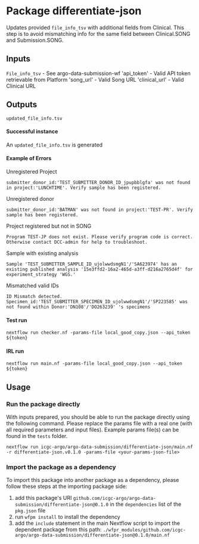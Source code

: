 # Package differentiate-json

Updates provided `file_info_tsv` with additional fields from Clinical. This step is to avoid mismatching info for the same field between Clinical.SONG and Submission.SONG.

## Inputs

`File_info_tsv` - See argo-data-submission-wf
'api_token' - Valid API token retrievable from Platform 
'song_url' - Valid Song URL
'clinical_url' - Valid Clinical URL

## Outputs
`updated_file_info.tsv`
#### Successful instance

An `updated_file_info.tsv` is generated

#### Example of Errors

Unregistered Project
```
submitter_donor_id:'TEST_SUBMITTER_DONOR_ID_jpupbblgfa' was not found in project:'LUNCHTIME'. Verify sample has been registered.
```
Unregistered donor
```
submitter_donor_id:'BATMAN' was not found in project:'TEST-PR'. Verify sample has been registered.
```
Project registered but not in SONG
```
Program TEST-JP does not exist. Please verify program code is correct. Otherwise contact DCC-admin for help to troubleshoot.
```
Sample with existing analysis
```
Sample 'TEST_SUBMITTER_SAMPLE_ID_ujolwwdsmgN1'/'SA623974' has an existing published analysis '15e3ffd2-16a2-465d-a3ff-d216a2765d4f' for experiment_strategy 'WGS.'
```
Mismatched valid IDs
```
ID Mismatch detected. Specimen_id:'TEST_SUBMITTER_SPECIMEN_ID_ujolwwdsmgN1'/'SP223585' was not found within Donor:'DN108'/'DO263239' 's specimens
```

#### Test run
`nextflow run checker.nf -params-file local_good_copy.json --api_token ${token}`

#### IRL run
```
nextflow run main.nf -params-file local_good_copy.json --api_token ${token}
```


## Usage

### Run the package directly

With inputs prepared, you should be able to run the package directly using the following command.
Please replace the params file with a real one (with all required parameters and input files). Example
params file(s) can be found in the `tests` folder.

```
nextflow run icgc-argo/argo-data-submission/differentiate-json/main.nf -r differentiate-json.v0.1.0 -params-file <your-params-json-file>
```

### Import the package as a dependency

To import this package into another package as a dependency, please follow these steps at the
importing package side:

1. add this package's URI `github.com/icgc-argo/argo-data-submission/differentiate-json@0.1.0` in the `dependencies` list of the `pkg.json` file
2. run `wfpm install` to install the dependency
3. add the `include` statement in the main Nextflow script to import the dependent package from this path: `./wfpr_modules/github.com/icgc-argo/argo-data-submission/differentiate-json@0.1.0/main.nf`
